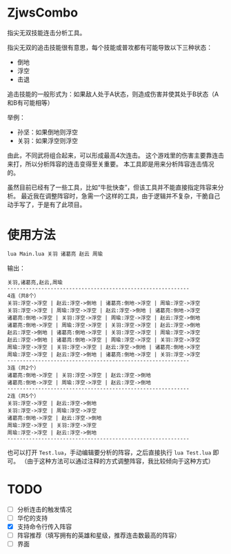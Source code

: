 # ZjwsCombo
指尖无双技能连击分析工具。

指尖无双的追击技能很有意思，每个技能或普攻都有可能导致以下三种状态：
* 倒地
* 浮空
* 击退

追击技能的一般形式为：如果敌人处于A状态，则造成伤害并使其处于B状态（A和B有可能相等）

举例：
* 孙坚：如果倒地则浮空
* 关羽：如果浮空则浮空

由此，不同武将组合起来，可以形成最高4次连击。
这个游戏里的伤害主要靠连击来打，所以分析阵容的连击变得至关重要。
本工具即是用来分析阵容连击情况的。

虽然目前已经有了一些工具，比如“牛批快查”，但该工具并不能直接指定阵容来分析。
最近我在调整阵容时，急需一个这样的工具，由于逻辑并不复杂，干脆自己动手写了，于是有了此项目。

# 使用方法
```sh
lua Main.lua 关羽 诸葛亮 赵云 周瑜
```

输出：
```
关羽,诸葛亮,赵云,周瑜
-----------------------------------------------------------
4连（共8个）
关羽:浮空->浮空 | 赵云:浮空->倒地 | 诸葛亮:倒地->浮空 | 周瑜:浮空->浮空
关羽:浮空->浮空 | 周瑜:浮空->浮空 | 赵云:浮空->倒地 | 诸葛亮:倒地->浮空
诸葛亮:倒地->浮空 | 关羽:浮空->浮空 | 周瑜:浮空->浮空 | 赵云:浮空->倒地
诸葛亮:倒地->浮空 | 周瑜:浮空->浮空 | 关羽:浮空->浮空 | 赵云:浮空->倒地
赵云:浮空->倒地 | 诸葛亮:倒地->浮空 | 关羽:浮空->浮空 | 周瑜:浮空->浮空
赵云:浮空->倒地 | 诸葛亮:倒地->浮空 | 周瑜:浮空->浮空 | 关羽:浮空->浮空
周瑜:浮空->浮空 | 关羽:浮空->浮空 | 赵云:浮空->倒地 | 诸葛亮:倒地->浮空
周瑜:浮空->浮空 | 赵云:浮空->倒地 | 诸葛亮:倒地->浮空 | 关羽:浮空->浮空
-----------------------------------------------------------
3连（共2个）
诸葛亮:倒地->浮空 | 关羽:浮空->浮空 | 赵云:浮空->倒地
诸葛亮:倒地->浮空 | 周瑜:浮空->浮空 | 赵云:浮空->倒地
-----------------------------------------------------------
2连（共5个）
关羽:浮空->浮空 | 赵云:浮空->倒地
关羽:浮空->浮空 | 周瑜:浮空->浮空
诸葛亮:倒地->浮空 | 赵云:浮空->倒地
周瑜:浮空->浮空 | 关羽:浮空->浮空
周瑜:浮空->浮空 | 赵云:浮空->倒地
-----------------------------------------------------------
```

也可以打开 `Test.lua`，手动编辑要分析的阵容，之后直接执行 `lua Test.lua` 即可。
（由于这种方法可以通过注释的方式调整阵容，我比较倾向于这种方式）

# TODO
- [ ] 分析连击的触发情况
- [ ] 华佗的支持
- [x] 支持命令行传入阵容
- [ ] 阵容推荐（填写拥有的英雄和星级，推荐连击数最高的阵容）
- [ ] 界面
